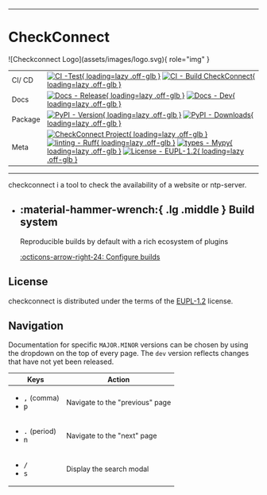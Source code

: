 ______________________________________________________________________

# CheckConnect

<div class="grid" markdown>
![Checkconnect Logo](assets/images/logo.svg){ role="img" }

|         |                                                                                                                                                                                                                                                                                                                                                                                                                                                                                                                                                                                                                                          |
| ------- | ---------------------------------------------------------------------------------------------------------------------------------------------------------------------------------------------------------------------------------------------------------------------------------------------------------------------------------------------------------------------------------------------------------------------------------------------------------------------------------------------------------------------------------------------------------------------------------------------------------------------------------------- |
| CI/ CD  | [![CI -Test](https://github.com/jmuelbert/checkconnect/actions/workflows/test.yml/badge.svg){ loading=lazy .off-glb }](https://github.com/jmuelbert/checkconnect/actions/workflows/test.yml) [![CI - Build CheckConnect](https://github.com/jmuelbert/checkconnect/actions/workflows/ci.yml/badge.svg){ loading=lazy .off-glb }](https://github.com/jmuelbert/checkconnect/action/workflows/ci.yml)                                                                                                                                                                                                                                      |
| Docs    | [![Docs - Release](https://github.com/jmuelbert/checkconnect/actions/workflows/docs-release.yml/badge.svg){ loading=lazy .off-glb }](https://github.com/jmuelbert/checkconnect/actions/workflows/docs-release.yml) [![Docs - Dev](https://github.com/jmuelbert/checkconnect/actions/workflows/docs-dev.yml/badge.svg){ loading=lazy .off-glb }](https://github.com/jmuelbert/checkconnect/actions/workflows/docs-dev.yml)                                                                                                                                                                                                                |
| Package | [![PyPI - Version](https://img.shields.io/jmuelbert/v/checkconnect.svg?logo=pypi&label=PyPI&logoColor=gold){ loading=lazy .off-glb }](https://pypi.org/project/checkconnect/) [![PyPI - Downloads](https://img.shields.io/jmuelbert/dm/checkconnect.svg?color=blue&label=Downloads&logo=pypi&logoColor=gold){ loading=lazy .off-glb }](https://github.com/jmuelbert/checkconnct)                                                                                                                                                                                                                                                         |
| Meta    | [![CheckConnect Project](https://img.shields.io/badge/%F0%9F%A5%9A-CheckConnect-4051b5.svg){ loading=lazy .off-glb }](https://github.com/jmuelbert/checkconnect) [![linting - Ruff](https://img.shields.io/endpoint?url=https://raw.githubusercontent.com/astral-sh/ruff/main/assets/badge/v2.json){ loading=lazy .off-glb }](https://github.com/astral-sh/ruff) [![types - Mypy](https://img.shields.io/badge/types-Mypy-blue.svg){ loading=lazy .off-glb }](https://github.com/python/mypy) [![License - EUPL-1.2](https://img.shields.io/github/license/jmuelbert/checkconnect){ loading=lazy .off-glb }](https://spdx.org/licenses/) |

</div>

______________________________________________________________________

checkconnect i a tool to check the availability of a website or ntp-server.

<div class="grid cards" markdown>

- ## :material-hammer-wrench:{ .lg .middle } **Build system**

  Reproducible builds by default with a rich ecosystem of plugins

  [:octicons-arrow-right-24: Configure builds](developer/build.md#build-system)

</div>

## License

checkconnect is distributed under the terms of the
[EUPL-1.2](https://spdx.org/licenses/EUPL-1.2.html) license.

## Navigation

Documentation for specific `MAJOR.MINOR` versions can be chosen by using
the dropdown on the top of every page. The `dev` version reflects changes
that have not yet been released.

| Keys                                                         | Action                          |
| ------------------------------------------------------------ | ------------------------------- |
| <ul><li><kbd>,</kbd> (comma)</li><li><kbd>p</kbd></li></ul>  | Navigate to the "previous" page |
| <ul><li><kbd>.</kbd> (period)</li><li><kbd>n</kbd></li></ul> | Navigate to the "next" page     |
| <ul><li><kbd>/</kbd></li><li><kbd>s</kbd></li></ul>          | Display the search modal        |
